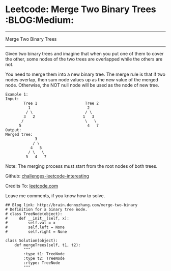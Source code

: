 # Leetcode: Merge Two Binary Trees     :BLOG:Medium:


---

Merge Two Binary Trees  

---

Given two binary trees and imagine that when you put one of them to cover the other, some nodes of the two trees are overlapped while the others are not.  

You need to merge them into a new binary tree. The merge rule is that if two nodes overlap, then sum node values up as the new value of the merged node. Otherwise, the NOT null node will be used as the node of new tree.  

    Example 1:
    Input: 
            Tree 1                     Tree 2                  
              1                         2                             
             / \                       / \                            
            3   2                     1   3                        
           /                           \   \                      
          5                             4   7                  
    Output: 
    Merged tree:
                 3
                / \
               4   5
              / \   \ 
             5   4   7

Note: The merging process must start from the root nodes of both trees.  

Github: [challenges-leetcode-interesting](https://github.com/DennyZhang/challenges-leetcode-interesting/tree/master/merge-two-binary)  

Credits To: [leetcode.com](https://leetcode.com/problems/merge-two-binary/description/)  

Leave me comments, if you know how to solve.  

    ## Blog link: http://brain.dennyzhang.com/merge-two-binary
    # Definition for a binary tree node.
    # class TreeNode(object):
    #     def __init__(self, x):
    #         self.val = x
    #         self.left = None
    #         self.right = None
    
    class Solution(object):
        def mergeTrees(self, t1, t2):
            """
            :type t1: TreeNode
            :type t2: TreeNode
            :rtype: TreeNode
            """